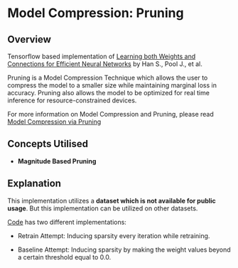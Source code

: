 # Model Compression: Pruning

## Overview
Tensorflow based implementation of [Learning both Weights and Connections for Efficient Neural Networks](https://arxiv.org/abs/1506.02626) by Han S., Pool J., et al.

Pruning is a Model Compression Technique which allows the user to compress the model to a smaller size while maintaining marginal loss in accuracy. Pruning also allows the model to be optimized for real time inference for resource-constrained devices.

For more information on Model Compression and Pruning, please read [Model Compression via Pruning](https://towardsdatascience.com/model-compression-via-pruning-ac9b730a7c7b)

## Concepts Utilised
* **Magnitude Based Pruning**

## Explanation
This implementation utilizes a **dataset which is not available for public usage**. But this implementation can be utilized on other datasets. 

[Code](https://github.com/parthmalpathak/Model_Compression_Pruning/blob/main/Magnitude%20Pruning.ipynb) has two different implementations:
* Retrain Attempt:
Inducing sparsity every iteration while retraining.

* Baseline Attempt:
Inducing sparsity by making the weight values beyond a certain threshold equal to 0.0.
